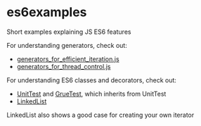 # es6examples
Short examples explaining JS ES6 features

For understanding generators, check out:
- [generators_for_efficient_iteration.js]()
- [generators_for_thread_control.js]()

For understanding ES6 classes and decorators, check out:
- [UnitTest](UnitTest.js) and [GrueTest](GrueTest.js), which inherits from UnitTest
- [LinkedList](LinkedList.js)

LinkedList also shows a good case for creating your own iterator
